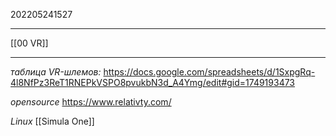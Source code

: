 202205241527
***
[[00 VR]]
***
*таблица VR-шлемов:*
https://docs.google.com/spreadsheets/d/1SxpgRq-4l8NfPz3ReT1RNEPkVSPO8pvukbN3d_A4Ymg/edit#gid=1749193473

*opensource*
https://www.relativty.com/

*Linux*
[[Simula One]]